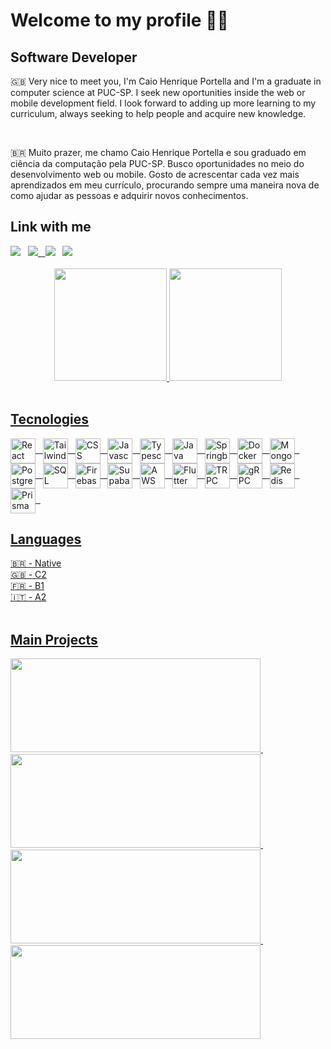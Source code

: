 <div>
    <h1>Welcome to my profile 🎸✨</h1>
    <h2>Software Developer</h2>
    <p>🇬🇧 Very nice to meet you, I'm Caio Henrique Portella and I'm a graduate in computer science at PUC-SP. I seek new oportunities inside the web or mobile development field. I look forward to adding up more learning to my curriculum, always seeking to help people and acquire new knowledge.</p>
    <br>
    <p>🇧🇷 Muito prazer, me chamo Caio Henrique Portella e sou graduado em ciência da computação pela PUC-SP. Busco oportunidades no meio do desenvolvimento web ou mobile. Gosto de acrescentar cada vez mais aprendizados em meu currículo, procurando sempre uma maneira nova de como ajudar as pessoas e adquirir novos conhecimentos.</p>
</div>

<div>
    <h2> Link with me </h2>
    <a href="https://www.linkedin.com/in/caiohportella" target="_blank"><img src="https://img.shields.io/badge/-LinkedIn-%230077B5?style=for-the-badge&logo=logmein&logoColor=white"></a> &nbsp;
    <a href="mailto:caiohportella@gmail.com?" target="_blank"><img src="https://img.shields.io/badge/Gmail-D14836?style=for-the-badge&logo=gmail&logoColor=white"</a> &nbsp;
    <a href="https://caiohportella.com.br" target="_blank"><img src="https://img.shields.io/badge/-Portfolio-%232023?style=for-the-badge&logo=react&logoColor=#61DBFB"></a> &nbsp;
    <a href="https://stackoverflow.com/users/15330823/caio" target="_blank"><img src="https://img.shields.io/badge/-Stack%20Overflow-000000?style=for-the-badge&logo=stackoverflow&logoColor=#FF9900"></a> &nbsp;
</div>
        
<br>

<div align="center">
    <a href="https://github.com/caiohportella">
    <img height="180em" src="https://github-readme-stats-caiohportella.vercel.app/api?username=caiohportella&show_icons=true&theme=radical&include_all_commits=true&count_private=true"/>
    <img height="180em" src="https://github-readme-stats-caiohportella.vercel.app/api/top-langs/?username=caiohportella&hide=javascript,cmake&layout=compact&langs_count=8&theme=radical"/>
</div>

<div style="display: inline_block"> <br>
    <h2> Tecnologies </h2>
        <img align="center" alt="React" height="40" src="https://cdn.jsdelivr.net/gh/devicons/devicon/icons/react/react-original.svg"/> &nbsp;
        <img align="center" alt="Tailwindcss" height="40" src="https://cdn.jsdelivr.net/gh/devicons/devicon@latest/icons/tailwindcss/tailwindcss-original.svg" /> &nbsp;
        <img align="center" alt="CSS" height="40" src="https://cdn.jsdelivr.net/gh/devicons/devicon/icons/css3/css3-original.svg"/> &nbsp;
        <img align="center" alt="Javascript" height="40" src="https://cdn.jsdelivr.net/gh/devicons/devicon/icons/javascript/javascript-original.svg"/> &nbsp;
        <img align="center" alt="Typescript" height="40" src="https://cdn.jsdelivr.net/gh/devicons/devicon/icons/typescript/typescript-original.svg"/> &nbsp;
        <img align="center" alt="Java" height="40" src="https://cdn.jsdelivr.net/gh/devicons/devicon/icons/java/java-original.svg"/> &nbsp;
        <img align="center" alt="Springboot" height="40" src="https://cdn.jsdelivr.net/gh/devicons/devicon@latest/icons/spring/spring-original.svg" /> &nbsp;
        <img align="center" alt="Docker" height="40" src="https://cdn.jsdelivr.net/gh/devicons/devicon@latest/icons/docker/docker-original.svg" /> &nbsp;
        <img align="center" alt="MongoDB" height="40" src="https://cdn.jsdelivr.net/gh/devicons/devicon@latest/icons/mongodb/mongodb-original.svg"/> &nbsp;
        <img align="center" alt="Postgres" height="40" src="https://cdn.jsdelivr.net/gh/devicons/devicon@latest/icons/postgresql/postgresql-original.svg" /> &nbsp;
        <img align="center" alt="SQL" height="40" src="https://cdn.jsdelivr.net/gh/devicons/devicon@latest/icons/mysql/mysql-original.svg"/> &nbsp;
        <img align="center" alt="Firebase" height="40" src="https://cdn.jsdelivr.net/gh/devicons/devicon@latest/icons/firebase/firebase-original.svg"/> &nbsp;
        <img align="center" alt="Supabase" height="40" src="https://cdn.jsdelivr.net/gh/devicons/devicon@latest/icons/supabase/supabase-original.svg"/> &nbsp;
        <img align="center" alt="AWS" height="40" src="https://cdn.jsdelivr.net/gh/devicons/devicon@latest/icons/amazonwebservices/amazonwebservices-original-wordmark.svg"/> &nbsp;
        <img align="center" alt="Flutter" height="40" src="https://cdn.jsdelivr.net/gh/devicons/devicon/icons/flutter/flutter-original.svg"/> &nbsp;
        <img align="center" alt="TRPC" height="40" src="https://cdn.jsdelivr.net/gh/devicons/devicon@latest/icons/trpc/trpc-original.svg" /> &nbsp;
        <img align="center" alt="gRPC" height="40" src="https://cdn.jsdelivr.net/gh/devicons/devicon@latest/icons/grpc/grpc-original.svg" /> &nbsp;
        <img align="center" alt="Redis" height="40" src="https://cdn.jsdelivr.net/gh/devicons/devicon@latest/icons/redis/redis-original.svg" /> &nbsp;
        <img align="center" alt="Prisma" height="40" src="https://cdn.jsdelivr.net/gh/devicons/devicon@latest/icons/prisma/prisma-original.svg" /> &nbsp;
    </h2>
    <br>
    <h2>Languages</h2>
        🇧🇷 - Native <br>
        🇬🇧 - C2 <br>
        🇫🇷 - B1 <br>
        🇮🇹 - A2
</div>

<br>

## Main Projects
<a href="https://github.com/caiohportella/portfolio">
  <img src="https://github-readme-stats-caiohportella.vercel.app/api/pin/?username=caiohportella&repo=portfolio&bg_color=000&border_color=30A3DC&show_icons=true&icon_color=30A3DC&title_color=E94D5F&text_color=FFF" width="400" height="150" />
</a>
&nbsp;
&nbsp;
<a href="https://github.com/caiohportella/digital-hippo">
  <img src="https://github-readme-stats-caiohportella.vercel.app/api/pin/?username=caiohportella&repo=digital-hippo&bg_color=000&border_color=30A3DC&show_icons=true&icon_color=30A3DC&title_color=E94D5F&text_color=FFF" width="400" height="150" />
</a>
&nbsp;
&nbsp;
<a href="https://github.com/caiohportella/ticketr">
  <img src="https://github-readme-stats-caiohportella.vercel.app/api/pin/?username=caiohportella&repo=ticketr&bg_color=000&border_color=30A3DC&show_icons=true&icon_color=30A3DC&title_color=E94D5F&text_color=FFF" width="400" height="150" />
</a>
&nbsp;
&nbsp;
<a href="https://github.com/caiohportella/pdfriendly">
  <img src="https://github-readme-stats-caiohportella.vercel.app/api/pin/?username=caiohportella&repo=pdfriendly&bg_color=000&border_color=30A3DC&show_icons=true&icon_color=30A3DC&title_color=E94D5F&text_color=FFF" width="400" height="150" />
</a>

<br>
